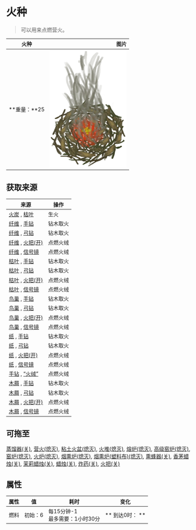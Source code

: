 # 火种  
> 可以用来点燃营火。  
  
  火种  |   图片   
 ----  |  ----:   
 **重量：**25  |  ![](Sprite/TinderLit.png)   
  
## 获取来源  
来源  |  操作  
----  |  ----  
[火炭](Embers.md) , [枯叶](LeavesDry.md)  |  生火  
[纤维](Fibers.md) , [手钻](HandDrill.md)  |  钻木取火  
[纤维](Fibers.md) , [弓钻](BowDrill.md)  |  钻木取火  
[纤维](Fibers.md) , [火把(开)](TorchOn.md)  |  点燃火绒  
[纤维](Fibers.md) , [信号镜](SignalingMirror.md)  |  点燃火绒  
[枯叶](LeavesDry.md) , [手钻](HandDrill.md)  |  钻木取火  
[枯叶](LeavesDry.md) , [弓钻](BowDrill.md)  |  钻木取火  
[枯叶](LeavesDry.md) , [火把(开)](TorchOn.md)  |  点燃火绒  
[枯叶](LeavesDry.md) , [信号镜](SignalingMirror.md)  |  点燃火绒  
[鸟巢](Nest.md) , [手钻](HandDrill.md)  |  钻木取火  
[鸟巢](Nest.md) , [弓钻](BowDrill.md)  |  钻木取火  
[鸟巢](Nest.md) , [火把(开)](TorchOn.md)  |  点燃火绒  
[鸟巢](Nest.md) , [信号镜](SignalingMirror.md)  |  点燃火绒  
[纸](Papers.md) , [手钻](HandDrill.md)  |  钻木取火  
[纸](Papers.md) , [弓钻](BowDrill.md)  |  钻木取火  
[纸](Papers.md) , [火把(开)](TorchOn.md)  |  点燃火绒  
[纸](Papers.md) , [信号镜](SignalingMirror.md)  |  点燃火绒  
[手钻](FirePlow.md) , [“火绒”](tag_Tinder.md)  |  点燃火绒  
[木屑](WoodShavings.md) , [手钻](HandDrill.md)  |  钻木取火  
[木屑](WoodShavings.md) , [弓钻](BowDrill.md)  |  钻木取火  
[木屑](WoodShavings.md) , [火把(开)](TorchOn.md)  |  点燃火绒  
[木屑](WoodShavings.md) , [信号镜](SignalingMirror.md)  |  点燃火绒  
## 可拖至  
[蒸馏器(关)](AlembicOff.md), [营火(熄灭)](CampfireExtinguished.md), [粘土火盆(熄灭)](ClayFirePitExtinguished.md), [火堆(熄灭)](FireExtinguished.md), [熔炉(熄灭)](ForgeExtinguished.md), [高级窑炉(熄灭)](KilnAdvancedExtinguished.md), [窑炉(熄灭)](KilnExtinguished.md), [火炉(熄灭)](StoveExtinguished.md), [烟熏炉(熄灭)](SmokerExtinguished.md), [烟熏炉(塑料布)(熄灭)](SmokerExtinguishedPlastic.md), [熏蜂器(关)](BeeSmokerOff.md), [香茅蜡烛(关)](CandleCitronellaOff.md), [茉莉蜡烛(关)](CandleJasmineOff.md), [蜡烛(关)](CandleOff.md), [炸药(关)](DynamiteOff.md), [火把(关)](TorchOff.md)  
## 属性   
属性  |  值  |  耗时  |  变化  
----  |  ----  |  ----  |  ----  
燃料  |  初始：6  |  每15分钟-1<br>最多需要：1小时30分  |  ** 到达0时： **  
